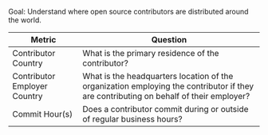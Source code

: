 
Goal: Understand where open source contributors are distributed around the world.


Metric | Question
--- | ---
Contributor Country | What is the primary residence of the contributor?
Contributor Employer Country | What is the headquarters location of the organization employing the contributor if they are contributing on behalf of their employer?
Commit Hour(s) | Does a contributor commit during or outside of regular business hours? 
